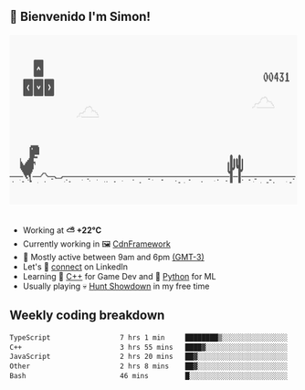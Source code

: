 <h2>👋 <b>Bienvenido I'm Simon!&nbsp;</b></h2>

<section>
  <img src="./static/banner.gif" height=300 width=1000>
</section>

<br>

<ul>
  <li>
		<!--START_SECTION:weather-->
		Working at <b>⛅️  +22°C</b>
		<!--END_SECTION:weather-->
  </li>
  <li>
    Currently working in 🖼️&nbsp;<a href=https://github.com/snapverse/cdn-framework target=_blank>CdnFramework</a>
  </li>
  <li>
    🚩 Mostly active between 9am and 6pm <a href=https://onlinealarmkur.com/world/es target=_blank>(GMT-3)</a>
  </li>
  <li>
    Let's 🔗&nbsp;<a href=https://www.linkedin.com/in/itssimmons target=_blank>connect</a> on LinkedIn
  </li>
  <li>
    Learning 👴&nbsp;<a href=https://images3.memedroid.com/images/UPLOADED755/65f2bce6734f6.webp target=_blank>C++</a> for Game Dev and 🐍&nbsp;<a href=https://qph.cf2.quoracdn.net/main-qimg-4472b6229cb75bf66ab531f3ebd4f975-lq target=_blank>Python</a> for ML
  </li>
  <li>
    Usually playing 💀&nbsp;<a href=https://www.huntshowdown.com target=_blank>Hunt Showdown</a> in my free time
  </li>
</ul>

<h2><b>Weekly coding breakdown </b></h2>

<!--START_SECTION:waka-->

```txt
TypeScript                 7 hrs 1 min     ████████▒░░░░░░░░░░░░░░░░   33.43 %
C++                        3 hrs 55 mins   ████▓░░░░░░░░░░░░░░░░░░░░   18.63 %
JavaScript                 2 hrs 20 mins   ██▓░░░░░░░░░░░░░░░░░░░░░░   11.12 %
Other                      2 hrs 8 mins    ██▓░░░░░░░░░░░░░░░░░░░░░░   10.21 %
Bash                       46 mins         █░░░░░░░░░░░░░░░░░░░░░░░░   03.69 %
```

<!--END_SECTION:waka-->
